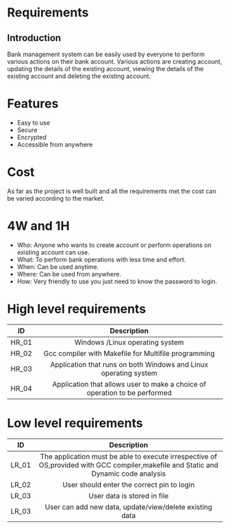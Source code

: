 # Requirements
## Introduction
Bank management system can be easily used by everyone to perform various actions on their bank account. Various actions are creating account, updating the details of the existing account, viewing the details of the existing account and deleting the existing account.
# Features
* Easy to use
* Secure
* Encrypted
* Accessible from anywhere
# Cost
  As far as the project is well built and all the requirements met the cost can be varied according to the market.
# 4W and 1H
- Who:
  Anyone who wants to create account or perform operations on existing account can use.
- What:
  To perform bank operations with less time and effort.
- When:
  Can be used anytime.
- Where:
  Can be used from anywhere.
- How:
  Very friendly to use you just need to know the password to login.
# High level requirements
|ID|Description|
|:--:|:--:|
|HR_01|Windows /Linux operating system|
|HR_02|Gcc compiler with Makefile for Multifile programming|
|HR_03|Application that runs on both Windows and Linux operating system|
|HR_04|Application that allows user to make a choice of operation to be performed|
# Low level requirements
|ID|Description|
|:--:|:--:|
|LR_01|The application must be able to execute irrespective of OS,provided with GCC compiler,makefile and Static and Dynamic code analysis|
|LR_02|User should enter the correct pin to login|
|LR_03|User data is stored in file|
|LR_03|User can add new data, update/view/delete existing data|
